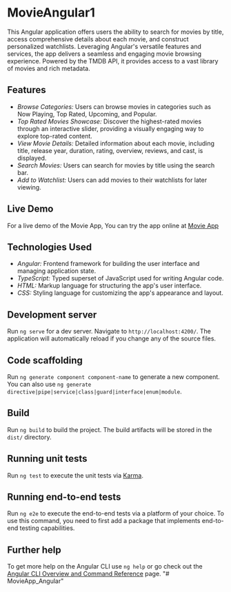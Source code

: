 # MovieAngular1

This Angular application offers users the ability to search for movies by title, access comprehensive details about each movie, and construct personalized watchlists. Leveraging Angular's versatile features and services, the app delivers a seamless and engaging movie browsing experience. Powered by the TMDB API, it provides access to a vast library of movies and rich metadata.

## Features
- *Browse Categories:* Users can browse movies in categories such as Now Playing, Top Rated, Upcoming, and Popular.
- *Top Rated Movies Showcase:* Discover the highest-rated movies through an interactive slider, providing a visually engaging way to explore top-rated content.
- *View Movie Details:* Detailed information about each movie, including title, release year, duration, rating, overview, reviews, and cast, is displayed.
- *Search Movies:* Users can search for movies by title using the search bar.
- *Add to Watchlist:* Users can add movies to their watchlists for later viewing.

## Live Demo
For a live demo of the Movie App, You can try the app online at [Movie App](https://movieappangular.netlify.app/home)

## Technologies Used
- *Angular:* Frontend framework for building the user interface and managing application state.
- *TypeScript:* Typed superset of JavaScript used for writing Angular code.
- *HTML:* Markup language for structuring the app's user interface.
- *CSS:* Styling language for customizing the app's appearance and layout.

## Development server

Run `ng serve` for a dev server. Navigate to `http://localhost:4200/`. The application will automatically reload if you change any of the source files.

## Code scaffolding

Run `ng generate component component-name` to generate a new component. You can also use `ng generate directive|pipe|service|class|guard|interface|enum|module`.

## Build

Run `ng build` to build the project. The build artifacts will be stored in the `dist/` directory.

## Running unit tests

Run `ng test` to execute the unit tests via [Karma](https://karma-runner.github.io).

## Running end-to-end tests

Run `ng e2e` to execute the end-to-end tests via a platform of your choice. To use this command, you need to first add a package that implements end-to-end testing capabilities.

## Further help

To get more help on the Angular CLI use `ng help` or go check out the [Angular CLI Overview and Command Reference](https://angular.io/cli) page.
"# MovieApp_Angular" 

